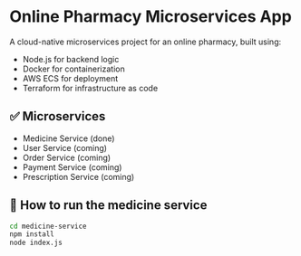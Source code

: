 # Online Pharmacy Microservices App

A cloud-native microservices project for an online pharmacy, built using:

- Node.js for backend logic
- Docker for containerization
- AWS ECS for deployment
- Terraform for infrastructure as code

## ✅ Microservices

- Medicine Service (done)
- User Service (coming)
- Order Service (coming)
- Payment Service (coming)
- Prescription Service (coming)

## 🧪 How to run the medicine service

```bash
cd medicine-service
npm install
node index.js
